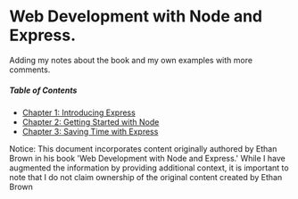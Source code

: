 ﻿# Web Development with Node and Express.

Adding my notes about the book and my own examples with more comments.

##### Table of Contents  

- [Chapter 1: Introducing Express](https://github.com/jocoso/Web-Development-with-Node-and-Express_-Leveraging-the-JavaScript-Stack/tree/ch1)
- [Chapter 2: Getting Started with Node](https://github.com/jocoso/Web-Development-with-Node-and-Express_-Leveraging-the-JavaScript-Stack/tree/ch2)
- [Chapter 3: Saving Time with Express](https://github.com/jocoso/Web-Development-with-Node-and-Express_-Leveraging-the-JavaScript-Stack/tree/ch3)


Notice: This document incorporates content originally authored by Ethan Brown in his book 'Web Development with Node and Express.' While I have augmented the information by providing additional context, it is important to note that I do not claim ownership of the original content created by Ethan Brown
